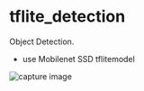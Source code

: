 # tflite_detection
Object Detection.
 - use Mobilenet SSD tflitemodel

 ![capture image](tflite_detection_mov.gif "capture image")
